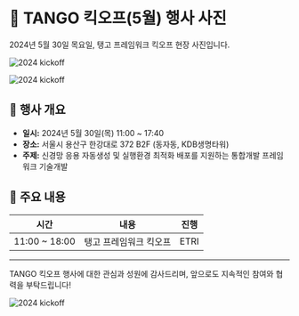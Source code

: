 # 📸 TANGO 킥오프(5월) 행사 사진

2024년 5월 30일 목요일, 탱고 프레임워크 킥오프 현장 사진입니다.

![
 2024 kickoff   
](img/24_kickoff1.png)

![
 2024 kickoff   
](img/24_kickoff3.png)

## 📅 행사 개요
- **일시:** 2024년 5월 30일(목) 11:00 ~ 17:40
- **장소:** 서울시 용산구 한강대로 372 B2F (동자동, KDB생명타워)
- **주제:** 신경망 응용 자동생성 및 실행환경 최적화 배포를 지원하는 통합개발 프레임워크 기술개발

## 🎉 주요 내용
| 시간               | 내용                                     | 진행                      |
|--------------------|------------------------------------------|---------------------------|
| 11:00 ~ 18:00      | 탱고 프레임워크 킥오프                         | ETRI          |

---


TANGO 킥오프 행사에 대한 관심과 성원에 감사드리며, 앞으로도 지속적인 참여와 협력을 부탁드립니다!


![
 2024 kickoff   
](img/24_kickoff4.png)